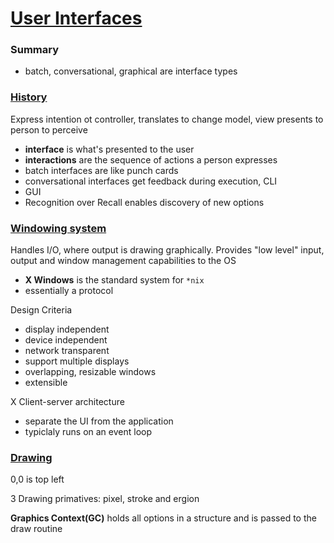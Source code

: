 # [User Interfaces](https://www.student.cs.uwaterloo.ca/~cs349/w18/)

### Summary
- batch, conversational, graphical are interface types

### [History](https://www.student.cs.uwaterloo.ca/~cs349/w18/lectures/1.2%20History.pdf)
Express intention ot controller, translates to change model, view presents to person to perceive
- **interface** is what's presented to the user
- **interactions** are the sequence of actions a person expresses
- batch interfaces are like punch cards
- conversational interfaces get feedback during execution, CLI
- GUI
- Recognition over Recall enables discovery of new options

### [Windowing system](https://www.student.cs.uwaterloo.ca/~cs349/w18/lectures/1.3%20Windowing%20Systems.pdf)
Handles I/O, where output is drawing graphically. Provides "low level" input, output and window management capabilities to the OS
- **X Windows** is the standard system for `*nix`
- essentially a protocol 

Design Criteria
- display independent
- device independent
- network transparent
- support multiple displays
- overlapping, resizable windows
- extensible

X Client-server architecture
- separate the UI from the application 
- typiclaly runs on an event loop

### [Drawing](https://www.student.cs.uwaterloo.ca/~cs349/w18/lectures/1.4%20Drawing.pdf)
0,0 is top left

3 Drawing primatives: pixel, stroke and ergion

**Graphics Context(GC)** holds all options in a structure and is passed to the draw routine
